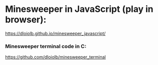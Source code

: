 # Minesweeper in JavaScript (play in browser):
https://dloiolb.github.io/minesweeper_javascript/
### Minesweeper terminal code in C:
https://github.com/dloiolb/minesweeper_terminal